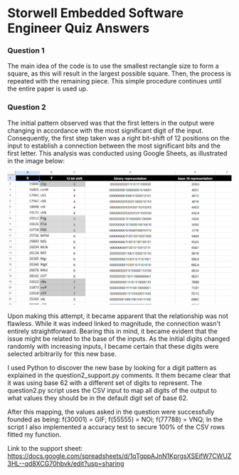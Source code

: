 # Storwell Embedded Software Engineer Quiz Answers

### Question 1

The main idea of the code is to use the smallest rectangle size to form a square, as this will result in the largest possible square. Then, the process is repeated with the remaining piece. This simple procedure continues until the entire paper is used up.

### Question 2

The initial pattern observed was that the first letters in the output were changing in accordance with the most significant digit of the input. Consequently, the first step taken was a right bit-shift of 12 positions on the input to establish a connection between the most significant bits and the first letter. This analysis was conducted using Google Sheets, as illustrated in the image below:

<img src="https://github.com/pedroneto1209/quiz-answers/blob/main/sheet_print.png" height="300" />

Upon making this attempt, it became apparent that the relationship was not flawless. While it was indeed linked to magnitude, the connection wasn't entirely straightforward. Bearing this in mind, it became evident that the issue might be related to the base of the inputs. As the initial digits changed randomly with increasing inputs, I became certain that these digits were selected arbitrarily for this new base.

I used Python to discover the new base by looking for a digit pattern as explained in the question2_support.py comments. It them became clear that it was using base 62 with a different set of digits to represent. The question2.py script uses the CSV input to map all digits of the output to what values they should be in the default digit set of base 62. 

After this mapping, the values asked in the question were successfully founded as being: f(30001) = GIF; f(55555) = NOi; f(77788) = VNQ;
In the script I also implemented a accuracy test to secure 100% of the CSV rows fitted my function.

Link to the support sheet: https://docs.google.com/spreadsheets/d/1qTgppAJnN1KprgsXSEifW7CWUZ3HL--qd8XCG70hbvk/edit?usp=sharing
